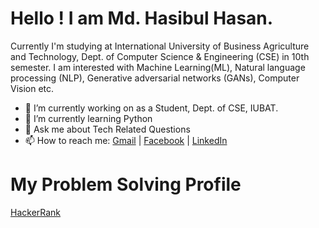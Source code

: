 # Hello ! I am Md. Hasibul Hasan.

Currently I'm studying at International University of Business Agriculture and Technology, Dept. of Computer Science & Engineering (CSE) in 10th semester. I am interested with Machine Learning(ML), Natural language processing (NLP), Generative adversarial networks (GANs), Computer Vision etc.

- 🔭 I’m currently working on as a Student, Dept. of CSE, IUBAT.
- 🌱 I’m currently learning Python
- 💬 Ask me about Tech Related Questions
- 📫 How to reach me: [Gmail](cse.mdhasibulhasan@gmail.com) | [Facebook](https://www.facebook.com/mdhasibulhasan3137) | [LinkedIn](https://www.linkedin.com/in/mdhasibulhasan3137) 

# My Problem Solving Profile
[HackerRank](https://www.hackerrank.com/mdhasibulhasan)
